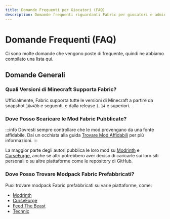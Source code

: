 ```yaml
---
title: Domande Frequenti per Giocatori (FAQ)
description: Domande frequenti riguardanti Fabric per giocatori e admin di server.
---
```


# Domande Frequenti (FAQ)

Ci sono molte domande che vengono poste di frequente, quindi ne abbiamo compilato una lista qui.

## Domande Generali

### Quali Versioni di Minecraft Supporta Fabric?

Ufficialmente, Fabric supporta tutte le versioni di Minecraft a partire da snapshot `18w43b` e seguenti, e dalla release `1.14` e superiori.

### Dove Posso Scaricare le Mod Fabric Pubblicate?

:::info
Dovresti sempre controllare che le mod provengano da una fonte affidabile. Dai un occhiata alla guida [Trovare Mod Affidabili](./finding-mods) per più informazioni.
:::

La maggior parte degli autori pubblica le loro mod su [Modrinth](https://modrinth.com/mods?g=categories:%27fabric%27) e [CurseForge](https://www.curseforge.com/minecraft/search?class=mc-mods&gameVersionTypeId=4), anche se altri potrebbero aver deciso di caricarle sui loro siti personali o su altre piattaforme come le repository di GitHub.

### Dove Posso Trovare Modpack Fabric Prefabbricati?

Puoi trovare modpack Fabric prefabbricati su varie piattaforme, come:

- [Modrinth](https://modrinth.com/modpacks?g=categories:%27fabric%27)
- [CurseForge](https://www.curseforge.com/minecraft/search?class=modpacks&gameVersionTypeId=4)
- [Feed The Beast](https://www.feed-the-beast.com/ftb-app)
- [Technic](https://www.technicpack.net/modpacks)
